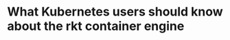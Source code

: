 What Kubernetes users should know about the rkt container engine
=================================================================

[](https://coreos.com/blog/rkt-and-kubernetes.html)
